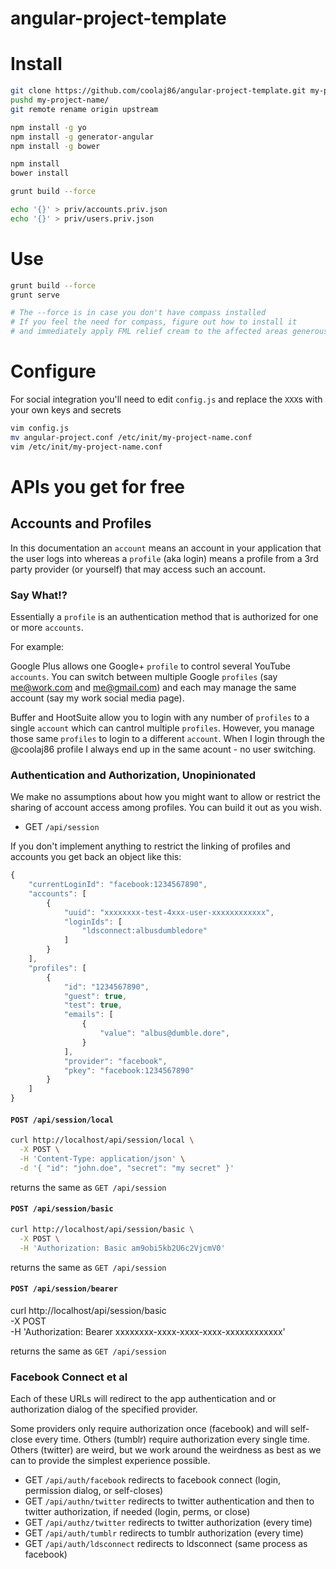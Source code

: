 angular-project-template
============

Install
===

```bash
git clone https://github.com/coolaj86/angular-project-template.git my-project-name
pushd my-project-name/
git remote rename origin upstream

npm install -g yo
npm install -g generator-angular
npm install -g bower

npm install
bower install

grunt build --force

echo '{}' > priv/accounts.priv.json
echo '{}' > priv/users.priv.json
```

Use
===

```bash
grunt build --force
grunt serve

# The --force is in case you don't have compass installed
# If you feel the need for compass, figure out how to install it
# and immediately apply FML relief cream to the affected areas generously
```

Configure
===

For social integration you'll need to edit `config.js` and
replace the `XXX`s with your own keys and secrets

```bash
vim config.js
mv angular-project.conf /etc/init/my-project-name.conf
vim /etc/init/my-project-name.conf
```

APIs you get for free
===

Accounts and Profiles
---

In this documentation an `account` means an account in your application that the user logs into
whereas a `profile` (aka login) means a profile from a 3rd party provider (or yourself) that may access such an account.

### Say What!?

Essentially a `profile` is an authentication method that is authorized for one or more `accounts`.


For example:

Google Plus allows one Google+ `profile` to control several YouTube `accounts`. You can switch between multiple Google `profiles` (say me@work.com and me@gmail.com) and each may manage the same account (say my work social media page).

Buffer and HootSuite allow you to login with any number of `profiles` to a single `account` which can cantrol multiple `profiles`. However, you manage those same `profiles` to login to a different `account`. When I login through the @coolaj86 profile I always end up in the same acount - no user switching.

### Authentication and Authorization, Unopinionated

We make no assumptions about how you might want to allow or restrict the sharing of account access among profiles. You can build it out as you wish.

* GET `/api/session`

If you don't implement anything to restrict the linking of profiles and accounts you get back an object like this:

```javascript
{
    "currentLoginId": "facebook:1234567890",
    "accounts": [
        {
            "uuid": "xxxxxxxx-test-4xxx-user-xxxxxxxxxxxx",
            "loginIds": [
                "ldsconnect:albusdumbledore"
            ]
        }
    ],
    "profiles": [
        {
            "id": "1234567890",
            "guest": true,
            "test": true,
            "emails": [
                {
                    "value": "albus@dumble.dore",
                }
            ],
            "provider": "facebook",
            "pkey": "facebook:1234567890"
        }
    ]
}
```

#### `POST /api/session/local`

```bash
curl http://localhost/api/session/local \
  -X POST \
  -H 'Content-Type: application/json' \
  -d '{ "id": "john.doe", "secret": "my secret" }'
```

returns the same as `GET /api/session`

#### `POST /api/session/basic`

```bash
curl http://localhost/api/session/basic \
  -X POST \
  -H 'Authorization: Basic am9obi5kb2U6c2VjcmV0'
```

returns the same as `GET /api/session`

#### `POST /api/session/bearer`

curl http://localhost/api/session/basic \
  -X POST \
  -H 'Authorization: Bearer xxxxxxxx-xxxx-xxxx-xxxx-xxxxxxxxxxxx'

returns the same as `GET /api/session`

### Facebook Connect et al

Each of these URLs will redirect to the app authentication and or authorization dialog of the specified provider.

Some providers only require authorization once (facebook) and will self-close every time. Others (tumblr) require authorization every single time. Others (twitter) are weird, but we work around the weirdness as best as we can to provide the simplest experience possible.

* GET `/api/auth/facebook` redirects to facebook connect (login, permission dialog, or self-closes)
* GET `/api/authn/twitter` redirects to twitter authentication and then to twitter authorization, if needed (login, perms, or close)
* GET `/api/authz/twitter` redirects to twitter authorization (every time)
* GET `/api/auth/tumblr` redirects to tumblr authorization (every time)
* GET `/api/auth/ldsconnect` redirects to ldsconnect (same process as facebook)
